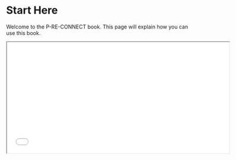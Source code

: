 # Start Here

Welcome to the P-RE-CONNECT book. This page will explain how you can use this book.

<iframe src="_static/test.html" width="600" height="300" frameborder="1"></iframe>